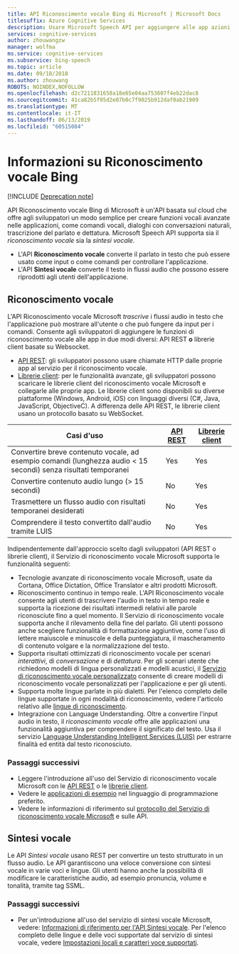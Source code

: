 ```yaml
---
title: API Riconoscimento vocale Bing di Microsoft | Microsoft Docs
titlesuffix: Azure Cognitive Services
description: Usare Microsoft Speech API per aggiungere alle app azioni basate su contenuto vocale, inclusa l'interazione in tempo reale con gli utenti.
services: cognitive-services
author: zhouwangzw
manager: wolfma
ms.service: cognitive-services
ms.subservice: bing-speech
ms.topic: article
ms.date: 09/18/2018
ms.author: zhouwang
ROBOTS: NOINDEX,NOFOLLOW
ms.openlocfilehash: d2c7211831658a18e65e04aa753607f4eb22dac8
ms.sourcegitcommit: 41ca82b5f95d2e07b0c7f9025b912daf0ab21909
ms.translationtype: MT
ms.contentlocale: it-IT
ms.lasthandoff: 06/13/2019
ms.locfileid: "60515084"
---
```

# <a name="what-is-bing-speech"></a>Informazioni su Riconoscimento vocale Bing

[!INCLUDE [Deprecation note](../../../includes/cognitive-services-bing-speech-api-deprecation-note.md)]

API Riconoscimento vocale Bing di Microsoft è un'API basata sul cloud che offre agli sviluppatori un modo semplice per creare funzioni vocali avanzate nelle applicazioni, come comandi vocali, dialoghi con conversazioni naturali, trascrizione del parlato e dettatura. Microsoft Speech API supporta sia il *riconoscimento vocale* sia la *sintesi vocale*.

- L'API **Riconoscimento vocale** converte il parlato in testo che può essere usato come input o come comandi per controllare l'applicazione.
- L'API **Sintesi vocale** converte il testo in flussi audio che possono essere riprodotti agli utenti dell'applicazione.

## <a name="speech-to-text-speech-recognition"></a>Riconoscimento vocale

L'API Riconoscimento vocale Microsoft *trascrive* i flussi audio in testo che l'applicazione può mostrare all'utente o che può fungere da input per i comandi. Consente agli sviluppatori di aggiungere le funzioni di riconoscimento vocale alle app in due modi diversi: API REST **o** librerie client basate su Websocket.

- [API REST](GetStarted/GetStartedREST.md): gli sviluppatori possono usare chiamate HTTP dalle proprie app al servizio per il riconoscimento vocale.
- [Librerie client](GetStarted/GetStartedClientLibraries.md): per le funzionalità avanzate, gli sviluppatori possono scaricare le librerie client del riconoscimento vocale Microsoft e collegarle alle proprie app.  Le librerie client sono disponibili su diverse piattaforme (Windows, Android, iOS) con linguaggi diversi (C#, Java, JavaScript, ObjectiveC). A differenza delle API REST, le librerie client usano un protocollo basato su WebSocket.

| Casi d'uso | [API REST](GetStarted/GetStartedREST.md) | [Librerie client](GetStarted/GetStartedClientLibraries.md) |
|-----|-----|-----|
| Convertire breve contenuto vocale, ad esempio comandi (lunghezza audio < 15 secondi) senza risultati temporanei | Yes | Yes |
| Convertire contenuto audio lungo (> 15 secondi) | No | Yes |
| Trasmettere un flusso audio con risultati temporanei desiderati | No | Yes |
| Comprendere il testo convertito dall'audio tramite LUIS | No | Yes |

Indipendentemente dall'approccio scelto dagli sviluppatori (API REST o librerie client), il Servizio di riconoscimento vocale Microsoft supporta le funzionalità seguenti:

- Tecnologie avanzate di riconoscimento vocale Microsoft, usate da Cortana, Office Dictation, Office Translator e altri prodotti Microsoft.
- Riconoscimento continuo in tempo reale. L'API Riconoscimento vocale consente agli utenti di trascrivere l'audio in testo in tempo reale e supporta la ricezione dei risultati intermedi relativi alle parole riconosciute fino a quel momento. Il Servizio di riconoscimento vocale supporta anche il rilevamento della fine del parlato. Gli utenti possono anche scegliere funzionalità di formattazione aggiuntive, come l'uso di lettere maiuscole e minuscole e della punteggiatura, il mascheramento di contenuto volgare e la normalizzazione del testo.
- Supporta risultati ottimizzati di riconoscimento vocale per scenari *interattivi*, di *conversazione* e di *dettatura*. Per gli scenari utente che richiedono modelli di lingua personalizzati e modelli acustici, il [Servizio di riconoscimento vocale personalizzato](../custom-speech-service/cognitive-services-custom-speech-home.md) consente di creare modelli di riconoscimento vocale personalizzati per l'applicazione e per gli utenti.
- Supporta molte lingue parlate in più dialetti. Per l'elenco completo delle lingue supportate in ogni modalità di riconoscimento, vedere l'articolo relativo alle [lingue di riconoscimento](api-reference-rest/supportedlanguages.md).
- Integrazione con Language Understanding. Oltre a convertire l'input audio in testo, il *riconoscimento vocale* offre alle applicazioni una funzionalità aggiuntiva per comprendere il significato del testo. Usa il servizio [Language Understanding Intelligent Services (LUIS)](../LUIS/what-is-luis.md) per estrarre finalità ed entità dal testo riconosciuto.

### <a name="next-steps"></a>Passaggi successivi

- Leggere l'introduzione all'uso del Servizio di riconoscimento vocale Microsoft con le [API REST](GetStarted/GetStartedREST.md) o le [librerie client](GetStarted/GetStartedClientLibraries.md).
- Vedere le [applicazioni di esempio](samples.md) nel linguaggio di programmazione preferito.
- Vedere le informazioni di riferimento sul [protocollo del Servizio di riconoscimento vocale Microsoft](API-Reference-REST/websocketprotocol.md) e sulle API.

## <a name="text-to-speech-speech-synthesis"></a>Sintesi vocale

Le API *Sintesi vocale* usano REST per convertire un testo strutturato in un flusso audio. Le API garantiscono una veloce conversione con sintesi vocale in varie voci e lingue. Gli utenti hanno anche la possibilità di modificare le caratteristiche audio, ad esempio pronuncia, volume e tonalità, tramite tag SSML.

### <a name="next-steps"></a>Passaggi successivi

- Per un'introduzione all'uso del servizio di sintesi vocale Microsoft, vedere: [Informazioni di riferimento per l'API Sintesi vocale](api-reference-rest/bingvoiceoutput.md). Per l'elenco completo delle lingue e delle voci supportate dal servizio di sintesi vocale, vedere [Impostazioni locali e caratteri voce supportati](api-reference-rest/bingvoiceoutput.md#SupLocales).
